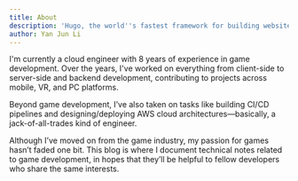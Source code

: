 ```yaml
---
title: About
description: 'Hugo, the world''s fastest framework for building websites'
author: Yan Jun Li
---
```


I'm currently a cloud engineer with 8 years of experience in game development. Over the years, I've worked on everything from client-side to server-side and backend development, contributing to projects across mobile, VR, and PC platforms.

Beyond game development, I’ve also taken on tasks like building CI/CD pipelines and designing/deploying AWS cloud architectures—basically, a jack-of-all-trades kind of engineer.

Although I’ve moved on from the game industry, my passion for games hasn’t faded one bit. This blog is where I document technical notes related to game development, in hopes that they’ll be helpful to fellow developers who share the same interests.
